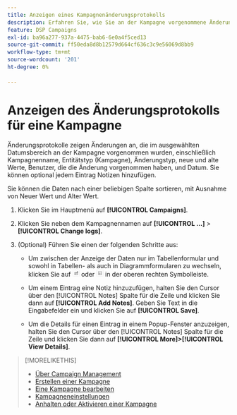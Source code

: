 ```yaml
---
title: Anzeigen eines Kampagnenänderungsprotokolls
description: Erfahren Sie, wie Sie an der Kampagne vorgenommene Änderungen anzeigen können.
feature: DSP Campaigns
exl-id: ba96a277-937a-4475-bab6-6e0a4f5ced13
source-git-commit: ff50eda8d8b12579d664cf636c3c9e56069d8bb9
workflow-type: tm+mt
source-wordcount: '201'
ht-degree: 0%

---
```


# Anzeigen des Änderungsprotokolls für eine Kampagne

Änderungsprotokolle zeigen Änderungen an, die im ausgewählten Datumsbereich an der Kampagne vorgenommen wurden, einschließlich Kampagnenname, Entitätstyp (Kampagne), Änderungstyp, neue und alte Werte, Benutzer, die die Änderung vorgenommen haben, und Datum. Sie können optional jedem Eintrag Notizen hinzufügen.

Sie können die Daten nach einer beliebigen Spalte sortieren, mit Ausnahme von Neuer Wert und Alter Wert.

1. Klicken Sie im Hauptmenü auf **[!UICONTROL Campaigns]**.

1. Klicken Sie neben dem Kampagnennamen auf  **[!UICONTROL ...]** > **[!UICONTROL Change logs]**.

1. (Optional) Führen Sie einen der folgenden Schritte aus:

   * Um zwischen der Anzeige der Daten nur im Tabellenformular und sowohl in Tabellen- als auch in Diagrammformularen zu wechseln, klicken Sie auf ![Tabellen- und Diagrammansicht](/help/dsp/assets/table-plus-chart-view.png "Tabellen- und Diagrammansicht") oder ![Tabellenansicht](/help/dsp/assets/table-view.png "Tabellenansicht") in der oberen rechten Symbolleiste.

   * Um einem Eintrag eine Notiz hinzuzufügen, halten Sie den Cursor über den [!UICONTROL Notes] Spalte für die Zeile und klicken Sie dann auf **[!UICONTROL Add Notes]**. Geben Sie Text in die Eingabefelder ein und klicken Sie auf **[!UICONTROL Save]**.

   * Um die Details für einen Eintrag in einem Popup-Fenster anzuzeigen, halten Sie den Cursor über den [!UICONTROL Notes] Spalte für die Zeile und klicken Sie dann auf **[!UICONTROL More]>[!UICONTROL View Details]**.

>[!MORELIKETHIS]
>
>* [Über Campaign Management](campaign-about.md)
>* [Erstellen einer Kampagne](campaign-create.md)
>* [Eine Kampagne bearbeiten](campaign-edit.md)
>* [Kampagneneinstellungen](campaign-settings.md)
>* [Anhalten oder Aktivieren einer Kampagne](campaign-pause-activate.md)

